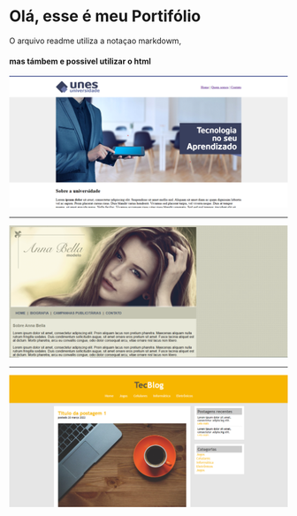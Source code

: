 # Olá, esse é meu Portifólio
O arquivo readme utiliza a notaçao markdowm, <h4> mas támbem e possivel utilizar o html</h4>
<img src="unes.png"/>
<hr>
<img src="anabela.png"/>
<hr>
<img src="tech.png"/>
